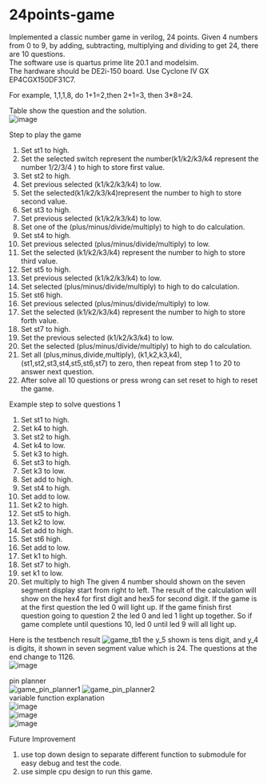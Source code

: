 # 24points-game
Implemented a classic number game in verilog, 24 points. Given 4 numbers from 0 to 9, by adding, subtracting, multiplying and dividing to get 24, there are 10 questions.  
The software use is quartus prime lite 20.1 and modelsim.  
The hardware should be DE2i-150 board. Use Cyclone IV GX EP4CGX150DF31C7.  

For example, 1,1,1,8, do 1+1=2,then 2+1=3, then 3*8=24.    

Table show the question and the solution.   
![image](https://user-images.githubusercontent.com/52816448/126461306-b053dba9-4278-4291-b6e5-1fb4255b7589.png)

Step to play the game
1) Set st1 to high.
2) Set the selected switch represent the number(k1/k2/k3/k4 represent the number 
1/2/3/4 ) to high to store first value.
3) Set st2 to high.
4) Set previous selected (k1/k2/k3/k4) to low.
5) Set the selected(k1/k2/k3/k4)represent the number to high to store second value.
6) Set st3 to high.
7) Set previous selected (k1/k2/k3/k4) to low.
8) Set one of the (plus/minus/divide/multiply) to high to do 
calculation.
9) Set st4 to high.
10) Set previous selected (plus/minus/divide/multiply) to low.
11) Set the selected (k1/k2/k3/k4) represent the number to high to store third value.
12) Set st5 to high.
13) Set previous selected (k1/k2/k3/k4) to low.
14) Set selected (plus/minus/divide/multiply) to high to do calculation.
15) Set st6 high.
16) Set previous selected (plus/minus/divide/multiply) to low.
17) Set the selected (k1/k2/k3/k4) represent the number to high to store forth value.
18) Set st7 to high.
19) Set the previous selected (k1/k2/k3/k4) to low.
20) Set the selected (plus/minus/divide/multiply) to high to do calculation.
21) Set all (plus,minus,divide,multiply), (k1,k2,k3,k4),(st1,st2,st3,st4,st5,st6,st7) to zero, then repeat from step 1 to 20 to answer next question.
22) After solve all 10 questions or press wrong can set reset to high to reset the 
game.


Example step to solve questions 1
1) Set st1 to high.
2) Set k4 to high.
3) Set st2 to high.
4) Set k4 to low.
5) Set k3 to high.
6) Set st3 to high.
7) Set k3 to low.
8) Set add to high.
9) Set st4 to high.
10) Set add to low.
11) Set k2 to high.
12) Set st5 to high.
13) Set k2 to low.
14) Set add to high.
15) Set st6 high.
16) Set add to low.
17) Set k1 to high.
18) Set st7 to high.
19) set k1 to low.
20) Set multiply to high
The given 4 number should shown on the seven segment display start from right to left. The result of the calculation will show on the hex4 for first digit and hex5 for second digit. If the game is at the first question the led 0 will light up. If the game finish first question going to question 2 the led 0 and led 1 light up together. So if game complete until questions 10, led 0 until led 9 will all light up.  

Here is the testbench result
![game_tb1](https://user-images.githubusercontent.com/52816448/126465240-69b2d903-bf18-44a8-bd6b-6450d77931ca.JPG)
the y_5 shown is tens digit, and y_4 is digits, it shown in seven segment value which is 24. The questions at the end change to 1126.  
![image](https://user-images.githubusercontent.com/52816448/126469517-21f9bfa6-2920-41d4-8042-4d3caa96226b.png)  

pin planner  
![game_pin_planner1](https://user-images.githubusercontent.com/52816448/126466354-81c91b7e-b534-419a-9226-dd5c9febe091.JPG)
![game_pin_planner2](https://user-images.githubusercontent.com/52816448/126466362-85dacfbf-3593-4aa1-8e2e-2b1cf20d5d42.JPG)  
variable function explanation  
![image](https://user-images.githubusercontent.com/52816448/126468232-6d2962fa-388c-45bd-9289-d96432090831.png)  
![image](https://user-images.githubusercontent.com/52816448/126468529-36e86d5f-4c75-4d7a-bef3-0a40f946b7d6.png)  
![image](https://user-images.githubusercontent.com/52816448/126468568-26838134-4d10-476b-a153-6b6c2be6bf16.png)  
 
 
 Future Improvement  
 1) use top down design to separate different function to submodule for easy debug and test the code.
 2) use simple cpu design to run this game.

